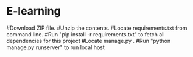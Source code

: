 # E-learning

#Download ZIP file.
#Unzip the contents.
#Locate requirements.txt from command line.
#Run "pip install -r requirements.txt" to fetch all dependencies for this project
#Locate manage.py .
#Run "python manage.py runserver" to run local host
